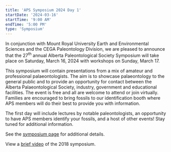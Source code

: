 ```yaml
---
title: 'APS Symposium 2024 Day 1'
startDate: '2024-03-16'
startTime: '9:00 AM'
endTime: '5:00 PM'
type: 'Symposium'
---
```


In conjunction with Mount Royal University Earth and Environmental
Sciences and the CEGA Paleontology Division, we are pleased to announce
that the 27<sup>th</sup> annual Alberta Paleontological Society Symposium
will take place on Saturday, March 16, 2024 with workshops on Sunday, March 17.

This symposium will contain presentations from a mix of amateur and
professional palaeontologists. The aim is to showcase palaeontology to
the general public and to provide an opportunity for contact between the
Alberta Palaeontological Society, industry, government and educational
facilities. The event is free and all are welcome to attend or join
virtually. Families are encouraged to bring fossils to our
identification booth where APS members will do their best to provide you
with information.

The first day will include lectures by notable paleontologists, an opportunity to have APS members identify your fossils, and a host of other events! Stay tuned for additional information.

See the [symposium page](/events/symposium) for additional details.

View a <a href="https://youtu.be/neXG3Y0q-O8">brief video</a> of the 2018
symposium.
